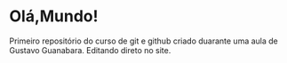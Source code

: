 # Olá,Mundo!
 Primeiro repositório do curso de git e github criado duarante uma aula de Gustavo Guanabara.
 Editando direto no site.
